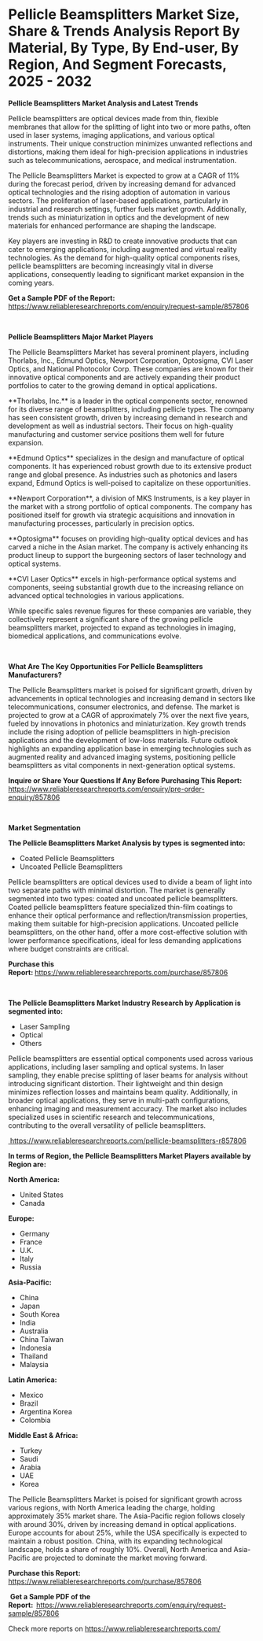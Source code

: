 <p><h1>Pellicle Beamsplitters Market Size, Share & Trends Analysis Report By Material, By Type, By End-user, By Region, And Segment Forecasts, 2025 - 2032</h1></p><p><strong>Pellicle Beamsplitters Market Analysis and Latest Trends</strong></p>
<p><p>Pellicle beamsplitters are optical devices made from thin, flexible membranes that allow for the splitting of light into two or more paths, often used in laser systems, imaging applications, and various optical instruments. Their unique construction minimizes unwanted reflections and distortions, making them ideal for high-precision applications in industries such as telecommunications, aerospace, and medical instrumentation.</p><p>The Pellicle Beamsplitters Market is expected to grow at a CAGR of 11% during the forecast period, driven by increasing demand for advanced optical technologies and the rising adoption of automation in various sectors. The proliferation of laser-based applications, particularly in industrial and research settings, further fuels market growth. Additionally, trends such as miniaturization in optics and the development of new materials for enhanced performance are shaping the landscape. </p><p>Key players are investing in R&D to create innovative products that can cater to emerging applications, including augmented and virtual reality technologies. As the demand for high-quality optical components rises, pellicle beamsplitters are becoming increasingly vital in diverse applications, consequently leading to significant market expansion in the coming years.</p></p>
<p><strong>Get a Sample PDF of the Report:&nbsp;</strong> <a href="https://www.reliableresearchreports.com/enquiry/request-sample/857806?utm_campaign=2738&utm_medium=2&utm_source=Github&utm_content=ia&utm_term=09042025&utm_id=pellicle-beamsplitters">https://www.reliableresearchreports.com/enquiry/request-sample/857806</a></p>
<p>&nbsp;</p>
<p><strong>Pellicle Beamsplitters Major Market Players</strong></p>
<p><p>The Pellicle Beamsplitters Market has several prominent players, including Thorlabs, Inc., Edmund Optics, Newport Corporation, Optosigma, CVI Laser Optics, and National Photocolor Corp. These companies are known for their innovative optical components and are actively expanding their product portfolios to cater to the growing demand in optical applications.</p><p>**Thorlabs, Inc.** is a leader in the optical components sector, renowned for its diverse range of beamsplitters, including pellicle types. The company has seen consistent growth, driven by increasing demand in research and development as well as industrial sectors. Their focus on high-quality manufacturing and customer service positions them well for future expansion.</p><p>**Edmund Optics** specializes in the design and manufacture of optical components. It has experienced robust growth due to its extensive product range and global presence. As industries such as photonics and lasers expand, Edmund Optics is well-poised to capitalize on these opportunities.</p><p>**Newport Corporation**, a division of MKS Instruments, is a key player in the market with a strong portfolio of optical components. The company has positioned itself for growth via strategic acquisitions and innovation in manufacturing processes, particularly in precision optics.</p><p>**Optosigma** focuses on providing high-quality optical devices and has carved a niche in the Asian market. The company is actively enhancing its product lineup to support the burgeoning sectors of laser technology and optical systems.</p><p>**CVI Laser Optics** excels in high-performance optical systems and components, seeing substantial growth due to the increasing reliance on advanced optical technologies in various applications.</p><p>While specific sales revenue figures for these companies are variable, they collectively represent a significant share of the growing pellicle beamsplitters market, projected to expand as technologies in imaging, biomedical applications, and communications evolve.</p></p>
<p>&nbsp;</p>
<p><strong>What Are The Key Opportunities For Pellicle Beamsplitters Manufacturers?</strong></p>
<p><p>The Pellicle Beamsplitters market is poised for significant growth, driven by advancements in optical technologies and increasing demand in sectors like telecommunications, consumer electronics, and defense. The market is projected to grow at a CAGR of approximately 7% over the next five years, fueled by innovations in photonics and miniaturization. Key growth trends include the rising adoption of pellicle beamsplitters in high-precision applications and the development of low-loss materials. Future outlook highlights an expanding application base in emerging technologies such as augmented reality and advanced imaging systems, positioning pellicle beamsplitters as vital components in next-generation optical systems.</p></p>
<p><strong>Inquire or Share Your Questions If Any Before Purchasing This Report:</strong> <a href="https://www.reliableresearchreports.com/enquiry/pre-order-enquiry/857806?utm_campaign=2738&utm_medium=2&utm_source=Github&utm_content=ia&utm_term=09042025&utm_id=pellicle-beamsplitters">https://www.reliableresearchreports.com/enquiry/pre-order-enquiry/857806</a></p>
<p>&nbsp;</p>
<p><strong>Market Segmentation</strong></p>
<p><strong>The Pellicle Beamsplitters Market Analysis by types is segmented into:</strong></p>
<p><ul><li>Coated Pellicle Beamsplitters</li><li>Uncoated Pellicle Beamsplitters</li></ul></p>
<p><p>Pellicle beamsplitters are optical devices used to divide a beam of light into two separate paths with minimal distortion. The market is generally segmented into two types: coated and uncoated pellicle beamsplitters. Coated pellicle beamsplitters feature specialized thin-film coatings to enhance their optical performance and reflection/transmission properties, making them suitable for high-precision applications. Uncoated pellicle beamsplitters, on the other hand, offer a more cost-effective solution with lower performance specifications, ideal for less demanding applications where budget constraints are critical.</p></p>
<p><strong>Purchase this Report:&nbsp;</strong><a href="https://www.reliableresearchreports.com/purchase/857806?utm_campaign=2738&utm_medium=2&utm_source=Github&utm_content=ia&utm_term=09042025&utm_id=pellicle-beamsplitters">https://www.reliableresearchreports.com/purchase/857806</a></p>
<p>&nbsp;</p>
<p><strong>The Pellicle Beamsplitters Market Industry Research by Application is segmented into:</strong></p>
<p><ul><li>Laser Sampling</li><li>Optical</li><li>Others</li></ul></p>
<p><p>Pellicle beamsplitters are essential optical components used across various applications, including laser sampling and optical systems. In laser sampling, they enable precise splitting of laser beams for analysis without introducing significant distortion. Their lightweight and thin design minimizes reflection losses and maintains beam quality. Additionally, in broader optical applications, they serve in multi-path configurations, enhancing imaging and measurement accuracy. The market also includes specialized uses in scientific research and telecommunications, contributing to the overall versatility of pellicle beamsplitters.</p></p>
<p><a href="https://www.reliableresearchreports.com/pellicle-beamsplitters-r857806?utm_campaign=2738&utm_medium=2&utm_source=Github&utm_content=ia&utm_term=09042025&utm_id=pellicle-beamsplitters">&nbsp;https://www.reliableresearchreports.com/pellicle-beamsplitters-r857806</a></p>
<p><strong>In terms of Region, the Pellicle Beamsplitters Market Players available by Region are:</strong></p>
<p>
    <p> <strong> North America: </strong>
        <ul>
            <li>United States</li>
            <li>Canada</li>
        </ul>
        </p> 
    <p> <strong> Europe: </strong>
        <ul>
            <li>Germany</li>
            <li>France</li>
            <li>U.K.</li>
            <li>Italy</li>
            <li>Russia</li>
        </ul>
        </p> 
    <p> <strong> Asia-Pacific: </strong>
        <ul>
            <li>China</li>
            <li>Japan</li>
            <li>South Korea</li>
            <li>India</li>
            <li>Australia</li>
            <li>China Taiwan</li>
            <li>Indonesia</li>
            <li>Thailand</li>
            <li>Malaysia</li>
        </ul>
        </p> 
    <p> <strong> Latin America: </strong>
        <ul>
            <li>Mexico</li>
            <li>Brazil</li>
            <li>Argentina Korea</li>
            <li>Colombia</li>
        </ul>
        </p> 
    <p> <strong> Middle East & Africa: </strong>
        <ul>
            <li>Turkey</li>
            <li>Saudi</li>
            <li>Arabia</li>
            <li>UAE</li>
            <li>Korea</li>
        </ul>
    </p>
    </p>
<p><p>The Pellicle Beamsplitters Market is poised for significant growth across various regions, with North America leading the charge, holding approximately 35% market share. The Asia-Pacific region follows closely with around 30%, driven by increasing demand in optical applications. Europe accounts for about 25%, while the USA specifically is expected to maintain a robust position. China, with its expanding technological landscape, holds a share of roughly 10%. Overall, North America and Asia-Pacific are projected to dominate the market moving forward.</p></p>
<p><strong>Purchase this Report: </strong><a href="https://www.reliableresearchreports.com/purchase/857806?utm_campaign=2738&utm_medium=2&utm_source=Github&utm_content=ia&utm_term=09042025&utm_id=pellicle-beamsplitters">https://www.reliableresearchreports.com/purchase/857806</a></p>
<p>&nbsp;<strong>Get a Sample PDF of the Report:&nbsp;&nbsp;</strong><a href="https://www.reliableresearchreports.com/enquiry/request-sample/857806?utm_campaign=2738&utm_medium=2&utm_source=Github&utm_content=ia&utm_term=09042025&utm_id=pellicle-beamsplitters">https://www.reliableresearchreports.com/enquiry/request-sample/857806</a></p>
<p><strong></strong></p>
<p>Check more reports on <a href="https://www.reliableresearchreports.com/?utm_campaign=2738&utm_medium=2&utm_source=Github&utm_content=ia&utm_term=09042025&utm_id=pellicle-beamsplitters">https://www.reliableresearchreports.com/</a></p>